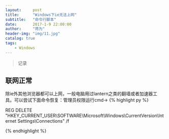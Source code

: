 ```yaml
---
layout:     post
title:      "Windows下ie无法上网"
subtitle:   "命令行脚本"
date:       2017-1-9 22:00:00
author:     "蒋为"
header-img: "img/11.jpg"
catalog: true
tags:
    - Windows
---
```

>记录


## 联网正常

除ie外其他浏览器都可以上网，一般电脑用过lantern之类的翻墙或者加速器工具。可以尝试下面命令恢复：管理员权限运行cmd->
{% highlight py %}

REG DELETE "HKEY_CURRENT_USER\SOFTWARE\Microsoft\Windows\CurrentVersion\Internet Settings\Connections" /f

{% endhighlight %}
